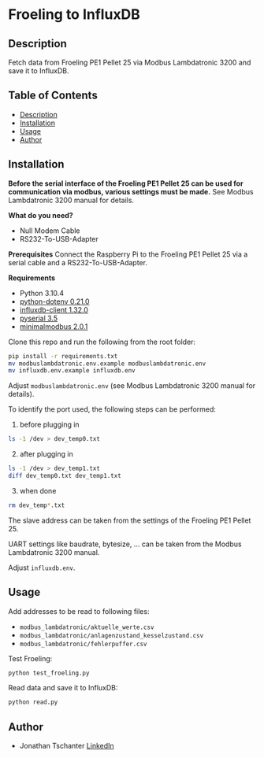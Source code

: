 # Froeling to InfluxDB

## Description

Fetch data from Froeling PE1 Pellet 25 via Modbus Lambdatronic 3200 and save it to InfluxDB.

## Table of Contents

* [Description](#description)
* [Installation](#installation)
* [Usage](#usage)
* [Author](#author)

## Installation

**Before the serial interface of the Froeling PE1 Pellet 25 can be used for communication via modbus, various settings must be made.** See Modbus Lambdatronic 3200 manual for details.

**What do you need?**
- Null Modem Cable
- RS232-To-USB-Adapter

**Prerequisites**
Connect the Raspberry Pi to the Froeling PE1 Pellet 25 via a serial cable and a RS232-To-USB-Adapter.

**Requirements**
- Python 3.10.4
- [python-dotenv 0.21.0](https://pypi.org/project/python-dotenv/)
- [influxdb-client 1.32.0](https://pypi.org/project/influxdb-client/)
- [pyserial 3.5](https://pypi.org/project/pyserial/)
- [minimalmodbus 2.0.1](https://pypi.org/project/minimalmodbus/)

Clone this repo and run the following from the root folder:
```bash
pip install -r requirements.txt
mv modbuslambdatronic.env.example modbuslambdatronic.env
mv influxdb.env.example influxdb.env
```

Adjust `modbuslambdatronic.env` (see Modbus Lambdatronic 3200 manual for details).

To identify the port used, the following steps can be performed:
1. before plugging in
```bash
ls -1 /dev > dev_temp0.txt
```
2. after plugging in
```bash
ls -1 /dev > dev_temp1.txt
diff dev_temp0.txt dev_temp1.txt
```
3. when done
```bash
rm dev_temp*.txt
```

The slave address can be taken from the settings of the Froeling PE1 Pellet 25.

UART settings like baudrate, bytesize, ... can be taken from the Modbus Lambdatronic 3200 manual.

Adjust `influxdb.env`.

## Usage

Add addresses to be read to following files:
- `modbus_lambdatronic/aktuelle_werte.csv`
- `modbus_lambdatronic/anlagenzustand_kesselzustand.csv`
- `modbus_lambdatronic/fehlerpuffer.csv`

Test Froeling:
```bash
python test_froeling.py
```

Read data and save it to InfluxDB:
```bash
python read.py
```

## Author

- Jonathan Tschanter [LinkedIn](https://de.linkedin.com/in/jonathan-tschanter)
